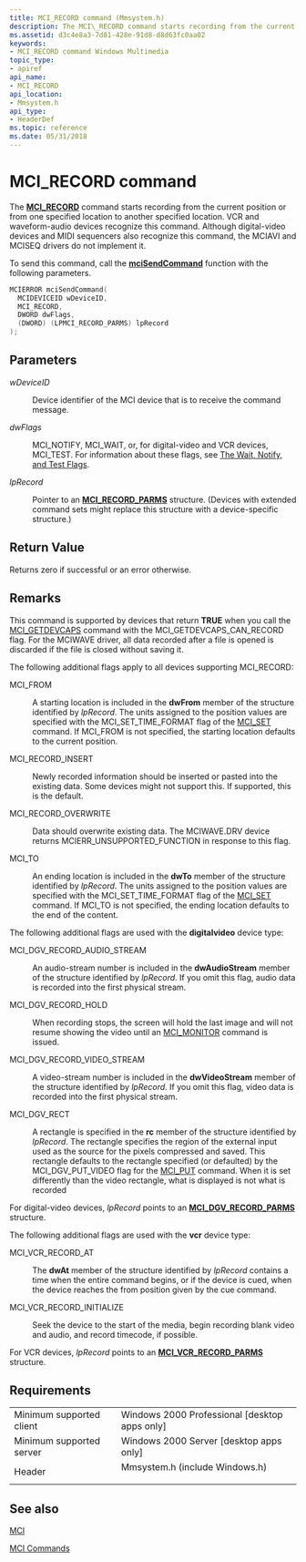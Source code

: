 ```yaml
---
title: MCI_RECORD command (Mmsystem.h)
description: The MCI\_RECORD command starts recording from the current position or from one specified location to another specified location.
ms.assetid: d3c4e8a3-7d81-428e-91d8-d8d63fc0aa02
keywords:
- MCI_RECORD command Windows Multimedia
topic_type:
- apiref
api_name:
- MCI_RECORD
api_location:
- Mmsystem.h
api_type:
- HeaderDef
ms.topic: reference
ms.date: 05/31/2018
---
```


# MCI\_RECORD command

The [**MCI\_RECORD**](mci-record-parms.md) command starts recording from the current position or from one specified location to another specified location. VCR and waveform-audio devices recognize this command. Although digital-video devices and MIDI sequencers also recognize this command, the MCIAVI and MCISEQ drivers do not implement it.

To send this command, call the [**mciSendCommand**](https://msdn.microsoft.com/en-us/library/Dd757160(v=VS.85).aspx) function with the following parameters.


```C++
MCIERROR mciSendCommand(
  MCIDEVICEID wDeviceID, 
  MCI_RECORD, 
  DWORD dwFlags, 
  (DWORD) (LPMCI_RECORD_PARMS) lpRecord
);
```



## Parameters

<dl> <dt>

<span id="wDeviceID"></span><span id="wdeviceid"></span><span id="WDEVICEID"></span>*wDeviceID*
</dt> <dd>

Device identifier of the MCI device that is to receive the command message.

</dd> <dt>

<span id="dwFlags"></span><span id="dwflags"></span><span id="DWFLAGS"></span>*dwFlags*
</dt> <dd>

MCI\_NOTIFY, MCI\_WAIT, or, for digital-video and VCR devices, MCI\_TEST. For information about these flags, see [The Wait, Notify, and Test Flags](the-wait-notify-and-test-flags.md).

</dd> <dt>

<span id="lpRecord"></span><span id="lprecord"></span><span id="LPRECORD"></span>*lpRecord*
</dt> <dd>

Pointer to an [**MCI\_RECORD\_PARMS**](mci-record-parms.md) structure. (Devices with extended command sets might replace this structure with a device-specific structure.)

</dd> </dl>

## Return Value

Returns zero if successful or an error otherwise.

## Remarks

This command is supported by devices that return **TRUE** when you call the [MCI\_GETDEVCAPS](mci-getdevcaps.md) command with the MCI\_GETDEVCAPS\_CAN\_RECORD flag. For the MCIWAVE driver, all data recorded after a file is opened is discarded if the file is closed without saving it.

The following additional flags apply to all devices supporting MCI\_RECORD:

<dl> <dt>

<span id="MCI_FROM"></span><span id="mci_from"></span>MCI\_FROM
</dt> <dd>

A starting location is included in the **dwFrom** member of the structure identified by *lpRecord*. The units assigned to the position values are specified with the MCI\_SET\_TIME\_FORMAT flag of the [MCI\_SET](mci-set.md) command. If MCI\_FROM is not specified, the starting location defaults to the current position.

</dd> <dt>

<span id="MCI_RECORD_INSERT"></span><span id="mci_record_insert"></span>MCI\_RECORD\_INSERT
</dt> <dd>

Newly recorded information should be inserted or pasted into the existing data. Some devices might not support this. If supported, this is the default.

</dd> <dt>

<span id="MCI_RECORD_OVERWRITE"></span><span id="mci_record_overwrite"></span>MCI\_RECORD\_OVERWRITE
</dt> <dd>

Data should overwrite existing data. The MCIWAVE.DRV device returns MCIERR\_UNSUPPORTED\_FUNCTION in response to this flag.

</dd> <dt>

<span id="MCI_TO"></span><span id="mci_to"></span>MCI\_TO
</dt> <dd>

An ending location is included in the **dwTo** member of the structure identified by *lpRecord*. The units assigned to the position values are specified with the MCI\_SET\_TIME\_FORMAT flag of the [MCI\_SET](mci-set.md) command. If MCI\_TO is not specified, the ending location defaults to the end of the content.

</dd> </dl>

The following additional flags are used with the **digitalvideo** device type:

<dl> <dt>

<span id="MCI_DGV_RECORD_AUDIO_STREAM"></span><span id="mci_dgv_record_audio_stream"></span>MCI\_DGV\_RECORD\_AUDIO\_STREAM
</dt> <dd>

An audio-stream number is included in the **dwAudioStream** member of the structure identified by *lpRecord*. If you omit this flag, audio data is recorded into the first physical stream.

</dd> <dt>

<span id="MCI_DGV_RECORD_HOLD"></span><span id="mci_dgv_record_hold"></span>MCI\_DGV\_RECORD\_HOLD
</dt> <dd>

When recording stops, the screen will hold the last image and will not resume showing the video until an [MCI\_MONITOR](mci-monitor.md) command is issued.

</dd> <dt>

<span id="MCI_DGV_RECORD_VIDEO_STREAM"></span><span id="mci_dgv_record_video_stream"></span>MCI\_DGV\_RECORD\_VIDEO\_STREAM
</dt> <dd>

A video-stream number is included in the **dwVideoStream** member of the structure identified by *lpRecord*. If you omit this flag, video data is recorded into the first physical stream.

</dd> <dt>

<span id="MCI_DGV_RECT"></span><span id="mci_dgv_rect"></span>MCI\_DGV\_RECT
</dt> <dd>

A rectangle is specified in the **rc** member of the structure identified by *lpRecord*. The rectangle specifies the region of the external input used as the source for the pixels compressed and saved. This rectangle defaults to the rectangle specified (or defaulted) by the MCI\_DGV\_PUT\_VIDEO flag for the [MCI\_PUT](mci-put.md) command. When it is set differently than the video rectangle, what is displayed is not what is recorded

</dd> </dl>

For digital-video devices, *lpRecord* points to an [**MCI\_DGV\_RECORD\_PARMS**](/windows/desktop/api/Digitalv/ns-digitalv-mci_dgv_record_parms) structure.

The following additional flags are used with the **vcr** device type:

<dl> <dt>

<span id="MCI_VCR_RECORD_AT"></span><span id="mci_vcr_record_at"></span>MCI\_VCR\_RECORD\_AT
</dt> <dd>

The **dwAt** member of the structure identified by *lpRecord* contains a time when the entire command begins, or if the device is cued, when the device reaches the from position given by the cue command.

</dd> <dt>

<span id="MCI_VCR_RECORD_INITIALIZE"></span><span id="mci_vcr_record_initialize"></span>MCI\_VCR\_RECORD\_INITIALIZE
</dt> <dd>

Seek the device to the start of the media, begin recording blank video and audio, and record timecode, if possible.

</dd> </dl>

For VCR devices, *lpRecord* points to an [**MCI\_VCR\_RECORD\_PARMS**](mci-vcr-record-parms.md) structure.

## Requirements



|                                     |                                                                                                           |
|-------------------------------------|-----------------------------------------------------------------------------------------------------------|
| Minimum supported client<br/> | Windows 2000 Professional \[desktop apps only\]<br/>                                                |
| Minimum supported server<br/> | Windows 2000 Server \[desktop apps only\]<br/>                                                      |
| Header<br/>                   | <dl> <dt>Mmsystem.h (include Windows.h)</dt> </dl> |



## See also

<dl> <dt>

[MCI](mci.md)
</dt> <dt>

[MCI Commands](mci-commands.md)
</dt> </dl>

 

 






